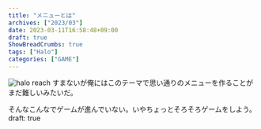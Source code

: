 ```yaml
---
title: "メニューとは"
archives: ["2023/03"]
date: 2023-03-11T16:58:48+09:00
draft: true
ShowBreadCrumbs: true
tags: ["Halo"]
categories: ["GAME"]
---
```

![halo reach](/img/img02.jpg)
すまないが俺にはこのテーマで思い通りのメニューを作ることがまだ難しいみたいだ。

そんなこんなでゲームが進んでいない。いやちょっとそろそろゲームをしよう。
draft: true
